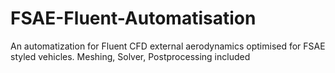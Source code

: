 # FSAE-Fluent-Automatisation
An automatization for Fluent CFD external aerodynamics optimised for FSAE styled vehicles. Meshing, Solver, Postprocessing included
